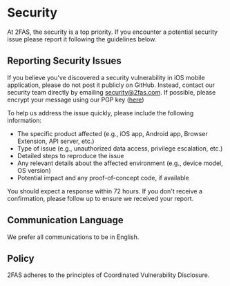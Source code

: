 # Security

At 2FAS, the security is a top priority. If you encounter a potential security issue please report it following the guidelines below.

## Reporting Security Issues

If you believe you've discovered a security vulnerability in iOS mobile application, please do not post it publicly on GitHub. Instead, contact our security team directly by emailing security@2fas.com. If possible, please encrypt your message using our PGP key ([here](https://keys.openpgp.org/search?q=security%402fas.com))

To help us address the issue quickly, please include the following information:

- The specific product affected (e.g., iOS app, Android app, Browser Extension, API server, etc.)
- Type of issue (e.g., unauthorized data access, privilege escalation, etc.)
- Detailed steps to reproduce the issue
- Any relevant details about the affected environment (e.g., device model, OS version)
- Potential impact and any proof-of-concept code, if available

You should expect a response within 72 hours. If you don't receive a confirmation, please follow up to ensure we received your report.

## Communication Language

We prefer all communications to be in English.

## Policy

2FAS adheres to the principles of Coordinated Vulnerability Disclosure.
